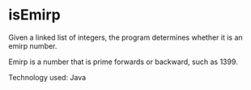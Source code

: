 # isEmirp
Given a linked list of integers, the program determines whether it is an emirp number. 

Emirp is a number that is prime forwards or backward, such as 1399.

Technology used: Java
